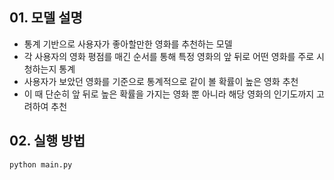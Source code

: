 ## 01. 모델 설명 
- 통계 기반으로 사용자가 좋아할만한 영화를 추천하는 모델
- 각 사용자의 영화 평점를 매긴 순서를 통해 특정 영화의 앞 뒤로 어떤 영화를 주로 시청하는지 통계
- 사용자가 보았던 영화를 기준으로 통계적으로 같이 볼 확률이 높은 영화 추천
- 이 때 단순히 앞 뒤로 높은 확률을 가지는 영화 뿐 아니라 해당 영화의 인기도까지 고려하여 추천


## 02. 실행 방법
```
python main.py
```
